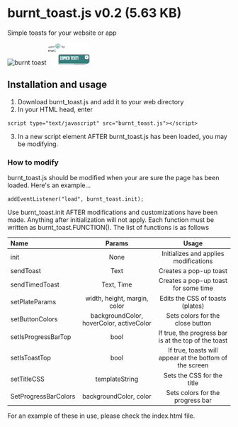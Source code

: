 # burnt_toast.js   v0.2 (5.63 KB)

Simple toasts for your website or app

<img alt="burnt toast" src="https://png.pngtree.com/png-vector/20230925/ourmid/pngtree-burnt-toast-unattractive-png-image_10112587.png" style="width: 10vw"/>
<img alt="example" src="example.png" style="width: 10vw; border-radius: 15px"/>

## Installation and usage

1. Download burnt_toast.js and add it to your web directory
2. In your HTML head, enter
```
script type="text/javascript" src="burnt_toast.js"></script>
```
3. In a new script element AFTER burnt_toast.js has been loaded, you may be modifying.

### How to modify

burnt_toast.js should be modified when your are sure the page has been loaded.
Here's an example...
```
addEventListener("load", burnt_toast.init);
```
Use burnt_toast.init AFTER modifications and customizations have been made. Anything after initialization will not apply.
Each function must be written as burnt_toast.FUNCTION(). The list of functions is as follows

| Name                 | Params                                   | Usage                                                   |
| :------------------- | :--------------------------------------: | :-----------------------------------------------------: |
| init                 | None                                     | Initializes and applies modifications                   |
| sendToast            | Text                                     | Creates a pop-up toast                                  |
| sendTimedToast       | Text, Time                               | Creates a pop-up toast for some time                    |
| setPlateParams       | width, height, margin, color             | Edits the CSS of toasts (plates)                        |
| setButtonColors      | backgroundColor, hoverColor, activeColor | Sets colors for the close button                        |
| setIsProgressBarTop  | bool                                     | If true, the progress bar is at the top of the toast    |
| setIsToastTop        | bool                                     | If true, toasts will appear at the bottom of the screen |
| setTitleCSS          | templateString                           | Sets the CSS for the title                              |
| SetProgressBarColors | backgroundColor, color                   | Sets colors for the progress bar                        |

For an example of these in use, please check the index.html file.
